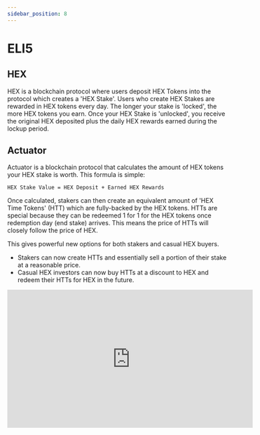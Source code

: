 ```yaml
---
sidebar_position: 8
---
```


#   ELI5

## HEX
HEX is a blockchain protocol where users deposit HEX Tokens into the protocol which creates a 'HEX Stake'. Users who create HEX Stakes are rewarded in HEX tokens every day. The longer your stake is 'locked', the more HEX tokens you earn. Once your HEX Stake is 'unlocked', you receive the original HEX deposited plus the daily HEX rewards earned during the lockup period.

## Actuator
Actuator is a blockchain protocol that calculates the amount of HEX tokens your HEX stake is worth. This formula is simple: 

```HEX Stake Value = HEX Deposit + Earned HEX Rewards```

Once calculated, stakers can then create an equivalent amount of 'HEX Time Tokens' (HTT) which are fully-backed by the HEX tokens. HTTs are special because they can be redeemed 1 for 1 for the HEX tokens once redemption day (end stake) arrives. This means the price of HTTs will closely follow the price of HEX.

This gives powerful new options for both stakers and casual HEX buyers. 
- Stakers can now create HTTs and essentially sell a portion of their stake at a reasonable price. 
- Casual HEX investors can now buy HTTs at a discount to HEX and redeem their HTTs for HEX in the future.

<iframe width="560" height="315" src="https://www.youtube.com/embed/3AAYDZUvmdg" frameborder="0" allow="accelerometer; autoplay; clipboard-write; encrypted-media; gyroscope; picture-in-picture" allowfullscreen></iframe>

